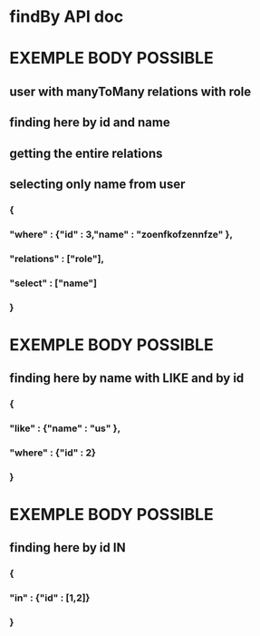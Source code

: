 # findBy API doc

# EXEMPLE BODY POSSIBLE 
## user with manyToMany relations with role
## finding here by id and name
## getting the entire relations 
## selecting only name from user

###     { 
###     "where" : {"id" : 3,"name" : "zoenfkofzennfze" },
###     "relations" : ["role"],
###     "select" : ["name"]
###      }


# EXEMPLE BODY POSSIBLE
## finding here by name with LIKE and by id

###     { 
###     "like" : {"name" : "us" },
###    "where" : {"id" : 2}
###     }

# EXEMPLE BODY POSSIBLE
## finding here by id IN

###      { 
###        "in" : {"id" : [1,2]}
###      }
     





     